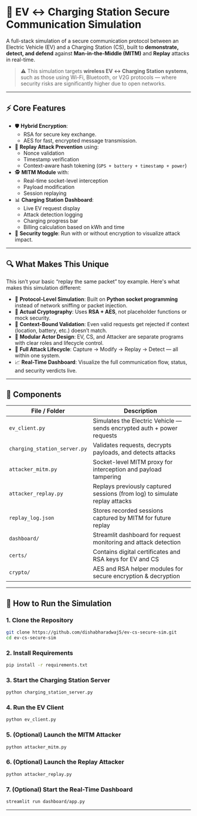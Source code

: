 # 🔐 EV ↔ Charging Station Secure Communication Simulation

A full-stack simulation of a secure communication protocol between an Electric Vehicle (EV) and a Charging Station (CS), built to **demonstrate, detect, and defend** against **Man-in-the-Middle (MITM)** and **Replay** attacks in real-time.

> ⚠️ This simulation targets **wireless EV ↔ Charging Station systems**, such as those using Wi-Fi, Bluetooth, or V2G protocols — where security risks are significantly higher due to open networks.

---

## ⚡️ Core Features

- 🛡️ **Hybrid Encryption**:
  - RSA for secure key exchange.
  - AES for fast, encrypted message transmission.
- 🧠 **Replay Attack Prevention** using:
  - Nonce validation
  - Timestamp verification
  - Context-aware hash tokening (`GPS + battery + timestamp + power`)
- 🕵️ **MITM Module** with:
  - Real-time socket-level interception
  - Payload modification
  - Session replaying
- 📊 **Charging Station Dashboard**:
  - Live EV request display
  - Attack detection logging
  - Charging progress bar
  - Billing calculation based on kWh and time
- 🧪 **Security toggle**: Run with or without encryption to visualize attack impact.

---

## 🔍 What Makes This Unique

This isn’t your basic “replay the same packet” toy example. Here's what makes this simulation different:

- 🔄 **Protocol-Level Simulation**: Built on **Python socket programming** instead of network sniffing or packet injection.
- 🔐 **Actual Cryptography**: Uses **RSA + AES**, not placeholder functions or mock security.
- 📍 **Context-Bound Validation**: Even valid requests get rejected if context (location, battery, etc.) doesn’t match.
- 🧩 **Modular Actor Design**: EV, CS, and Attacker are separate programs with clear roles and lifecycle control.
- 🧪 **Full Attack Lifecycle**: Capture → Modify → Replay → Detect — all within one system.
- 📈 **Real-Time Dashboard**: Visualize the full communication flow, status, and security verdicts live.

---

## 🧰 Components

| File / Folder          | Description                                                                 |
|------------------------|-----------------------------------------------------------------------------|
| `ev_client.py`         | Simulates the Electric Vehicle — sends encrypted auth + power requests      |
| `charging_station_server.py` | Validates requests, decrypts payloads, and detects attacks           |
| `attacker_mitm.py`     | Socket-level MITM proxy for interception and payload tampering              |
| `attacker_replay.py`   | Replays previously captured sessions (from log) to simulate replay attacks |
| `replay_log.json`      | Stores recorded sessions captured by MITM for future replay                |
| `dashboard/`           | Streamlit dashboard for request monitoring and attack detection             |
| `certs/`               | Contains digital certificates and RSA keys for EV and CS                    |
| `crypto/`              | AES and RSA helper modules for secure encryption & decryption               |

---


## 🚀 How to Run the Simulation

### 1. Clone the Repository

```bash
git clone https://github.com/dishabharadwaj5/ev-cs-secure-sim.git
cd ev-cs-secure-sim
```

### 2. Install Requirements

```bash
pip install -r requirements.txt
```

### 3. Start the Charging Station Server

```bash
python charging_station_server.py
```

### 4. Run the EV Client

```bash
python ev_client.py
```

### 5. (Optional) Launch the MITM Attacker

```bash
python attacker_mitm.py
```

### 6. (Optional) Launch the Replay Attacker

```bash
python attacker_replay.py
```

### 7. (Optional) Start the Real-Time Dashboard

```bash
streamlit run dashboard/app.py
```

---


